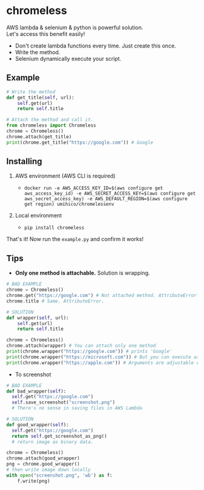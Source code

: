 # chromeless
AWS lambda & selenium & python is powerful solution.  
Let's access this benefit easily!

+ Don't create lambda functions every time. Just create this once.
+ Write the method.
+ Selenium dynamically execute your script.

## Example
```python
# Write the method
def get_title(self, url):
    self.get(url)
    return self.title

# Attach the method and call it.
from chromeless import Chromeless
chrome = Chromeless()
chrome.attach(get_title)
print(chrome.get_title("https://google.com")) # Google
```

## Installing
1. AWS environment (AWS CLI is required)
    + `docker run -e AWS_ACCESS_KEY_ID=$(aws configure get aws_access_key_id) -e AWS_SECRET_ACCESS_KEY=$(aws configure get aws_secret_access_key) -e AWS_DEFAULT_REGION=$(aws configure get region) umihico/chromelessenv`

2. Local environment
    + `pip install chromeless`

That's it! Now run the `example.py` and confirm it works!

## Tips
+ **Only one method is attachable.** Solution is wrapping.

```python
# BAD EXAMPLE
chrome = Chromeless()
chrome.get("https://google.com") # Not attached method. AttributeError will be raised.
chrome.title # Same. AttributeError.

# SOLUTION
def wrapper(self, url):
    self.get(url)
    return self.title

chrome = Chromeless()
chrome.attach(wrapper) # You can attach only one method
print(chrome.wrapper("https://google.com")) # prints 'Google'
print(chrome.wrapper("https://microsoft.com")) # But you can execute as many times as you want.
print(chrome.wrapper("https://apple.com")) # Arguments are adjustable each time.
```

+ To screenshot

```python
# BAD EXAMPLE
def bad_wrapper(self):
  self.get("https://google.com")
  self.save_screenshot("screenshot.png")
  # There's no sense in saving files in AWS Lambda

# SOLUTION
def good_wrapper(self):
  self.get("https://google.com")
  return self.get_screenshot_as_png()
  # return image as binary data.

chrome = Chromeless()
chrome.attach(good_wrapper)
png = chrome.good_wrapper()
# then write image down locally
with open("screenshot.png", 'wb') as f:
    f.write(png)

```
